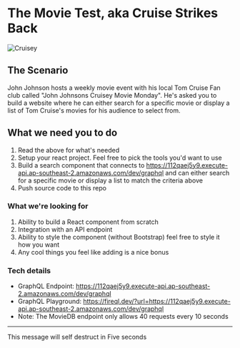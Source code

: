 # The Movie Test, aka Cruise Strikes Back

![Cruisey](https://cdn1.thr.com/sites/default/files/imagecache/scale_crop_768_433/2017/06/risky_business_1983_05_-_h_2017.jpg)

## The Scenario
John Johnson hosts a weekly movie event with his local Tom Cruise Fan club called "John Johnsons Cruisey Movie Monday". He's asked you to build a website where he can either search for a specific movie or display a list of Tom Cruise's movies for his audience to select from.


## What we need you to do
1. Read the above for what's needed
2. Setup your react project. Feel free to pick the tools you'd want to use
3. Build a search component that connects to https://112qaej5y9.execute-api.ap-southeast-2.amazonaws.com/dev/graphql and can either search for a specific movie or display a list to match the criteria above
4. Push source code to this repo

### What we're looking for
1. Ability to build a React component from scratch
2. Integration with an API endpoint
3. Ability to style the component (without Bootstrap) feel free to style it how you want
4. Any cool things you feel like adding is a nice bonus

### Tech details
- GraphQL Endpoint: https://112qaej5y9.execute-api.ap-southeast-2.amazonaws.com/dev/graphql
- GraphQL Playground: https://fireql.dev/?url=https://112qaej5y9.execute-api.ap-southeast-2.amazonaws.com/dev/graphql
- Note: The MovieDB endpoint only allows 40 requests every 10 seconds 

---

This message will self destruct in Five seconds